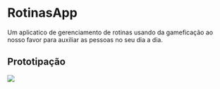 # RotinasApp

Um aplicatico de gerenciamento de rotinas usando da gameficação ao nosso favor para auxiliar as pessoas no seu dia a dia.


## Prototipação
<a href="https://www.figma.com/file/9t3sztcSpNymlvXLAbKdIZ/RotinasApp?node-id=0%3A1" target="_blank"><img src="https://img.shields.io/badge/figma-%23F24E1E.svg?style=for-the-badge&logo=figma&logoColor=white"></a>
